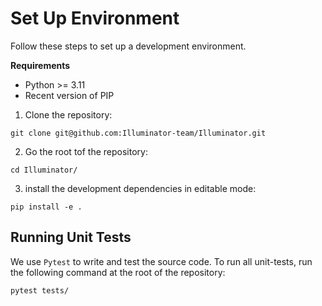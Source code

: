 # Set Up Environment
Follow these steps to set up a development environment.

**Requirements**
* Python >= 3.11
* Recent version of PIP

1. Clone the repository:

```shell
git clone git@github.com:Illuminator-team/Illuminator.git
```

2. Go the root tof the repository:

```shell
cd Illuminator/
```

3. install the development dependencies in editable mode:

```shell 
pip install -e .
```

## Running Unit Tests

We use `Pytest` to write and test the source code. To run all unit-tests, run the following command at the root of the repository:

```shell
pytest tests/
```

